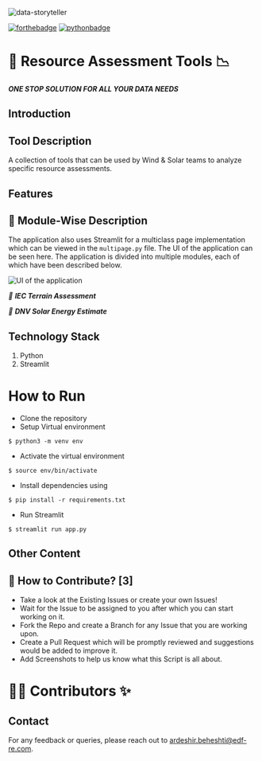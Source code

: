<!-- Add logo -->
<!--  ![App Logo]([https://i.stack.imgur.com/ARgpq.jpg]) -->

![data-storyteller](https://i.stack.imgur.com/ARgpq.jpg)

[![forthebadge](https://forthebadge.com/images/badges/built-by-developers.svg)](https://forthebadge.com)
[![pythonbadge](https://forthebadge.com/images/badges/made-with-python.svg)](https://forthebadge.com)

# 📱 Resource Assessment Tools 📉

_**ONE STOP SOLUTION FOR ALL YOUR DATA NEEDS**_ 
## Introduction 

## Tool Description 
A collection of tools that can be used by Wind &amp; Solar teams to analyze specific resource assessments.

## Features 

## 📝 Module-Wise Description

The application also uses Streamlit for a multiclass page implementation which can be viewed in the `multipage.py` file. The UI of the application can be seen here. The application is divided into multiple modules, each of which have been described below.

![UI of the application](https://i.stack.imgur.com/MOVpz.png)


_📌 **IEC Terrain Assessment**_ <br/>

 

_📌 **DNV Solar Energy Estimate**_ <br/>


## Technology Stack 

1. Python 
2. Streamlit 

# How to Run 

- Clone the repository
- Setup Virtual environment
```
$ python3 -m venv env
```
- Activate the virtual environment
```
$ source env/bin/activate
```
- Install dependencies using
```
$ pip install -r requirements.txt
```
- Run Streamlit
```
$ streamlit run app.py
```

## Other Content

## 🤝 How to Contribute? [3]

- Take a look at the Existing Issues or create your own Issues!
- Wait for the Issue to be assigned to you after which you can start working on it.
- Fork the Repo and create a Branch for any Issue that you are working upon.
- Create a Pull Request which will be promptly reviewed and suggestions would be added to improve it.
- Add Screenshots to help us know what this Script is all about.


# 👨‍💻 Contributors ✨

## Contact

For any feedback or queries, please reach out to [ardeshir.beheshti@edf-re.com](ardeshir.beheshti@edf-re.com).
